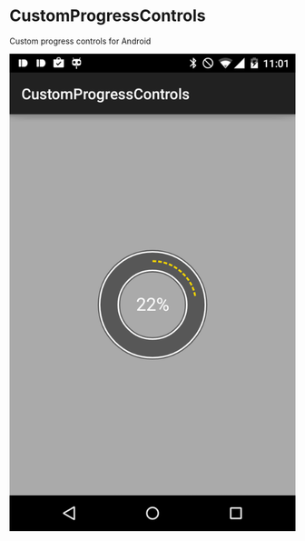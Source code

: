 CustomProgressControls
==================

Custom progress controls for Android

![1](screenshots/progress-example.png)